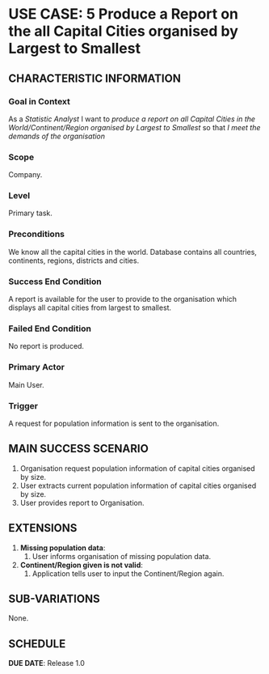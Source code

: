# USE CASE: 5 Produce a Report on the all Capital Cities organised by Largest to Smallest

## CHARACTERISTIC INFORMATION

### Goal in Context

As a *Statistic Analyst* I want to *produce a report on all Capital Cities in the World/Continent/Region organised by Largest to Smallest* so that *I meet the demands of the organisation* 

### Scope

Company.

### Level

Primary task.

### Preconditions

We know all the capital cities in the world. Database contains all countries, continents, regions, districts and cities.

### Success End Condition

A report is available for the user to provide to the organisation which displays all capital cities from largest to smallest.

### Failed End Condition

No report is produced.

### Primary Actor

Main User.

### Trigger

A request for population information is sent to the organisation.

## MAIN SUCCESS SCENARIO

1. Organisation request population information of capital cities organised by size.
2. User extracts current population information of capital cities organised by size.
3. User provides report to Organisation.


## EXTENSIONS

1. **Missing population data**:
    1. User informs organisation of missing population data.
2. **Continent/Region given is not valid**:
    1. Application tells user to input the Continent/Region again.

## SUB-VARIATIONS

None.

## SCHEDULE

**DUE DATE**: Release 1.0
